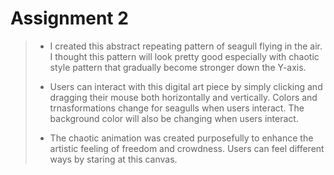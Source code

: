# Assignment 2

> - I created this abstract repeating pattern of seagull flying in the air. I thought this pattern will look pretty good especially with chaotic style pattern that gradually become stronger down the Y-axis. 
>
> - Users can interact with this digital art piece by simply clicking and dragging their mouse both horizontally and vertically. Colors and trnasformations change for seagulls when users interact. The background color will also be changing when users interact. 
>
> - The chaotic animation was created purposefully to enhance the artistic feeling of freedom and crowdness. Users can feel different ways by staring at this canvas.